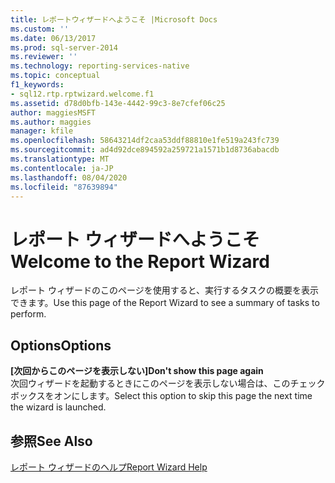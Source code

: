 ```yaml
---
title: レポートウィザードへようこそ |Microsoft Docs
ms.custom: ''
ms.date: 06/13/2017
ms.prod: sql-server-2014
ms.reviewer: ''
ms.technology: reporting-services-native
ms.topic: conceptual
f1_keywords:
- sql12.rtp.rptwizard.welcome.f1
ms.assetid: d78d0bfb-143e-4442-99c3-8e7cfef06c25
author: maggiesMSFT
ms.author: maggies
manager: kfile
ms.openlocfilehash: 58643214df2caa53ddf88810e1fe519a243fc739
ms.sourcegitcommit: ad4d92dce894592a259721a1571b1d8736abacdb
ms.translationtype: MT
ms.contentlocale: ja-JP
ms.lasthandoff: 08/04/2020
ms.locfileid: "87639894"
---
```

# <a name="welcome-to-the-report-wizard"></a><span data-ttu-id="94332-102">レポート ウィザードへようこそ</span><span class="sxs-lookup"><span data-stu-id="94332-102">Welcome to the Report Wizard</span></span>
  <span data-ttu-id="94332-103">レポート ウィザードのこのページを使用すると、実行するタスクの概要を表示できます。</span><span class="sxs-lookup"><span data-stu-id="94332-103">Use this page of the Report Wizard to see a summary of tasks to perform.</span></span>  
  
## <a name="options"></a><span data-ttu-id="94332-104">Options</span><span class="sxs-lookup"><span data-stu-id="94332-104">Options</span></span>  
 <span data-ttu-id="94332-105">**[次回からこのページを表示しない]**</span><span class="sxs-lookup"><span data-stu-id="94332-105">**Don't show this page again**</span></span>  
 <span data-ttu-id="94332-106">次回ウィザードを起動するときにこのページを表示しない場合は、このチェック ボックスをオンにします。</span><span class="sxs-lookup"><span data-stu-id="94332-106">Select this option to skip this page the next time the wizard is launched.</span></span>  
  
## <a name="see-also"></a><span data-ttu-id="94332-107">参照</span><span class="sxs-lookup"><span data-stu-id="94332-107">See Also</span></span>  
 [<span data-ttu-id="94332-108">レポート ウィザードのヘルプ</span><span class="sxs-lookup"><span data-stu-id="94332-108">Report Wizard Help</span></span>](../../2014/reporting-services/report-wizard-help.md)  
  
  
